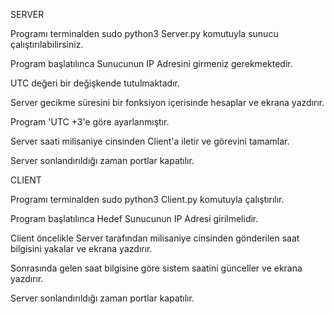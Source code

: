 SERVER

Programı terminalden sudo python3 Server.py komutuyla sunucu çalıştırılabilirsiniz.

Program başlatılınca Sunucunun IP Adresini girmeniz gerekmektedir.

UTC değeri bir değişkende tutulmaktadır.

Server gecikme süresini bir fonksiyon içerisinde hesaplar ve ekrana yazdırır.

Program 'UTC +3'e göre ayarlanmıştır.

Server saati milisaniye cinsinden Client'a iletir ve görevini tamamlar.

Server sonlandırıldığı zaman portlar kapatılır.

CLIENT

Programı terminalden sudo python3 Client.py komutuyla çalıştırılır.

Program başlatılınca Hedef Sunucunun IP Adresi girilmelidir.

Client öncelikle Server tarafından milisaniye cinsinden gönderilen saat bilgisini yakalar ve ekrana yazdırır.

Sonrasında gelen saat bilgisine göre sistem saatini günceller ve ekrana yazdırır.

Server sonlandırıldığı zaman portlar kapatılır.